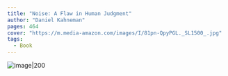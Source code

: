 ```yaml
---
title: "Noise: A Flaw in Human Judgment"
author: "Daniel Kahneman"
pages: 464
cover: "https://m.media-amazon.com/images/I/81pn-QpyPGL._SL1500_.jpg"
tags:
  - Book
---
```


![image|200](https://m.media-amazon.com/images/I/81pn-QpyPGL._SL1500_.jpg)

